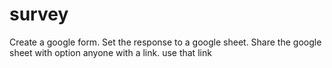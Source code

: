 # survey
Create a google form.
Set the response to a google sheet.
Share the google sheet with option anyone with a link. use that link
